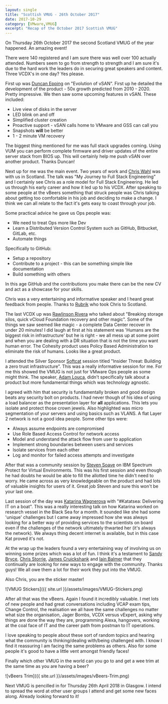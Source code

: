 ```yaml
---
layout: single
title: "Scottish VMUG - 26th October 2017"
date: 2017-10-29
category: [VMware,VMUG]
excerpt: "Recap of the October 2017 Scottish VMUG"
---
```

On Thursday 26th October 2017 the second Scotland VMUG of the year happened. An amazing event!

There were 140 registered and I am sure there was well over 100 actually attended. Numbers seem to go from strength to strength and I am sure it's due to the hard work the leaders do in securing great speakers and content. Three VCDX's in one day? Yes please.

First up was [Duncan Epping](https://twitter.com/DuncanYB) on "Evolution of vSAN". First up he detailed the development of the product - 50x growth predicted from 2010 - 2020. Pretty impressive. We then saw some upcoming features in vSAN. These included:

* Live view of disks in the server
* LED blink on and off
* Simplified cluster creation
* Proactive support - vSAN calls home to VMware and GSS can call you
* Snapshots **will** be better
* 1 - 2 minute VM recovery

The biggest thing mentioned for me was full stack upgrades coming. Using VUM you can perform complete firmware and driver updates of the entire server stack from BIOS up. This will certainly help me push vSAN over another product.  Thanks Duncan!

Next up for me was the main event. Two years of work and [Chris Wahl](https://twitter.com/ChrisWahl) was with us in Scotland. The talk was "My Journey to Full Stack Engineering" and I certainly see Chris as a role model for Full Stack Engineering. He led us through his early career and how it led up to his VCDX. After speaking to some people at the vBeers something that struck people was Chris talking about getting too comfortable in his job and deciding to make a change. I think we can all relate to the fact it's gets easy to coast through your job.

Some practical advice he gave us Ops people was:

* We need to treat Ops more like Dev
* Learn a Distributed Version Control System such as GitHub, Bitbucket, GitLab, etc.
* Automate things

Specifically to GitHub:

* Setup a repository
* Contribute to a project - this can be something simple like documentation
* Build something with others

In this age GitHub and the contributions you make there can be the new CV and act as a showcase for your skills.

Chris was a very entertaining and informative speaker and I heard great feedback from people. Thanks to [Rubrik](https://www.rubrik.com/) who took Chris to Scotland.

The last VCDX up was [Rawlinson Rivera](https://twitter.com/PunchingClouds) who talked about "Breaking storage silos, quick vCloud Foundation recovery and other magic". Some of the things we saw seemed like magic - a complete Data Center recover in under 20 minutes! I did laugh at first at his statement was 'Humans are the biggest risk in infrastructure' but he is right - we all mess up at some point and when you are dealing with a DR situation that is not the time you want human error. The Cohesity product uses Policy Based Administration to eliminate the risk of humans. Looks like a great product.

I attended the Silver Sponsor [Softcat](https://www.softcat.com/) session titled "Insider Threat: Building a zero trust infrastructure". This was a really informative session for me. For me this showed the VMUG is not just for VMware Ops people as some might think. The speaker, [Adam Louca](https://twitter.com/adamlouca), didn't specifically talk about a product but more fundamental things which was technology agnostic.

I agreed with him that security is fundamentally broken and good design beats any security bolt on products. I had never though of his idea of using a load balancer as the presentation layer for **all** applications. This lets you isolate and protect those crown jewels. Also highlighted was micro segmentation of your servers and using basics such as VLANS. A flat Layer 2 network is not a good idea people. Some other tips were:

* Always assume endpoints are compromised
* Use Role Based Access Control for network access
* Model and understand the attack flow from user to application
* Implement strong boundaries between users and services
* Isolate services from each other
* Log and monitor for failed access attempts and investigate

After that was a community session by [Steven Soave](https://twitter.com/StevenSoave) on IBM Spectrum Protect for Virtual Environments. This was his first session and even though he had doubts he would be able to fill the allotted time he didn't need to worry. He came across as very knowledgeable on the product and had lots of valuable insights for users of it. Great job Steven and sure this won't be your last one.

Last session of the day was [Katarina Wagnerova](https://twitter.com/_KatkaW_) with "#Katatsea: Delivering IT on a boat". This was a really interesting talk on how Katarina worked on research vessel in the Black Sea for a month. It sounded like she had some 'unique' challenges but I came away impressed how she was always looking for a better way of providing services to the scientists on board even if the challenges of the network ultimately thwarted her (it's always the network). We always thing decent internet is available, but in this case Kat proved it's not.

At the wrap up the leaders found a very entertaining way of involving us on winning some prizes which was a lot of fun. I think it's a testament to [Sandy Bryce](https://twitter.com/sandybryce), [Chris Storrie](https://twitter.com/chrisstorrie), [James Cruickshank](https://twitter.com/vCrooky) and [Iain Balmer](https://twitter.com/Balmeri) that they continually are looking for new ways to engage with the community. Thanks guys! We all owe them a lot for their work they put into the VMUG.

Also Chris, you are the sticker master!

![VMUG Stickers]({{ site.url }}/assets/images/VMUG-Stickers.png)

After all that was the vBeers. Again I found it incredibly valuable. I met lots of new people and had great conversations including VCAP exam tips, Change Control, the realisation we all have the same challenges no matter what size the organisation, Jager Bombs, VCDX versus vExpert, asking why things are done the way they are, programming Alexa, hangovers, working at the coal face of IT and the career path from postman to IT operations.

I love speaking to people about these sort of random topics and hearing what the community is thinking/dealing with/being challenged with. I know I find it reassuring I am facing the same problems as others. Also for some people it's good to have a little vent amongst friendly faces!

Finally which other VMUG in the world can you go to and get a wee trim at the same time as you are having a beer?

![vBeers Trim]({{ site.url }}/assets/images/vBeers-Trim.png)

Next VMUG is pencilled in for Thursday 26th April 2018 in Glasgow. I intend to spread the word at other user groups I attend and get some new faces along. Already looking forward to it!